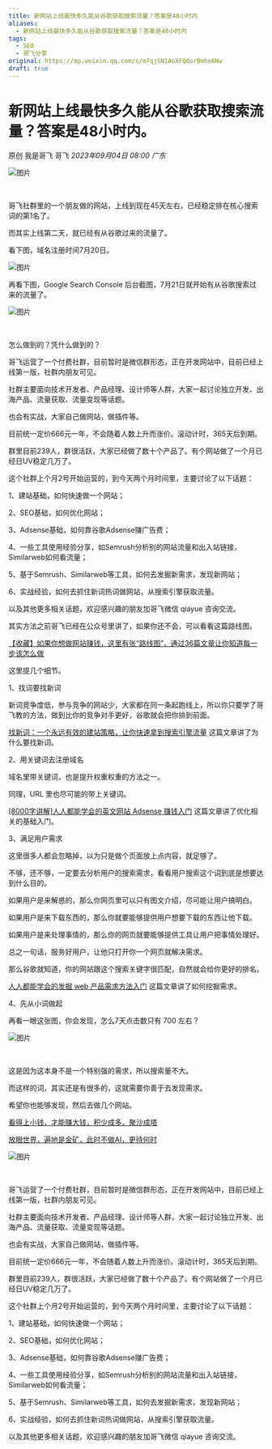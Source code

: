 ```yaml
---
title: 新网站上线最快多久能从谷歌获取搜索流量？答案是48小时内
aliases:
  - 新网站上线最快多久能从谷歌获取搜索流量？答案是48小时内
tags:
  - SEO
  - 哥飞分享
original: https://mp.weixin.qq.com/s/m7qjSN1AoXFQdorBmhe6Nw
draft: true
---
```

# 新网站上线最快多久能从谷歌获取搜索流量？答案是48小时内。

原创 我是哥飞 哥飞 _2023年09月04日 08:00_ _广东_

![图片](https://mmbiz.qpic.cn/sz_mmbiz_jpg/LBrX00GQeics1ibecbw8U6c6FsjQJlzqEjtooNBCOAvRllsWOT7fa8XmBsVfBPI7tiaevZ8B9cO53rSZ4So2ywesw/640?wx_fmt=jpeg&tp=webp&wxfrom=5&wx_lazy=1&wx_co=1)

​

哥飞社群里的一个朋友做的网站，上线到现在45天左右，已经稳定排在核心搜索词的第1名了。

  

而其实上线第二天，就已经有从谷歌过来的流量了。

  

看下图，域名注册时间7月20日。

![图片](https://mmbiz.qpic.cn/sz_mmbiz_jpg/LBrX00GQeics1ibecbw8U6c6FsjQJlzqEjADBeiccSztctx7J55VeafaLv9a9ic49TQCNQaccTicYobD5MiaILO6axZg/640?wx_fmt=jpeg&tp=webp&wxfrom=5&wx_lazy=1&wx_co=1)

  

再看下图，Google Search Console 后台截图，7月21日​就开始有从谷歌搜索过来的流量了。

![图片](https://mmbiz.qpic.cn/sz_mmbiz_png/LBrX00GQeics1ibecbw8U6c6FsjQJlzqEjichnOgickMnEiaK6pbxFOvXxClDLUhIFj5HmeWc5YFN5S92tjgkvF4lzw/640?wx_fmt=png&tp=webp&wxfrom=5&wx_lazy=1&wx_co=1)

​

  

怎么做到的？凭什么做到的？

  

哥飞运营了一个付费社群，目前暂时是微信群形态，正在开发网站中，目前已经上线第一版，社群内朋友可见。

  

社群主要面向技术开发者、产品经理、设计师等人群，大家一起讨论独立开发、出海产品、流量获取、流量变现等话题。

  

也会有实战，大家自己做网站，做插件等。

  

目前统一定价666元一年，不会随着人数上升而涨价。滚动计时，365天后到期。

  

群里目前239人，群很活跃，大家已经做了数十个产品了。有个网站做了一个月已经日UV稳定几万了。

  

这个社群上个月2号开始运营的，到今天两个月时间里，主要讨论了以下话题：

  

1、建站基础，如何快速做一个网站；

  

2、SEO基础，如何优化网站；

  

3、Adsense基础，如何靠谷歌Adsense赚广告费；

  

4、一些工具使用经验分享，如Semrush分析别的网站流量和出入站链接，Similarweb如何看流量；

  

5、基于Semrush、Similarweb等工具，如何去发掘新需求，发现新网站；

  

6、实战经验，如何去抓住新词热词做网站，从搜索引擎获取流量。

  

以及其他更多相关话题，欢迎感兴趣的朋友加哥飞微信 qiayue 咨询交流。

  

其实方法之前哥飞已经在公众号里讲了，如果你还不会，可以看看这篇路线图。

  

[【收藏】如果你想做网站赚钱，这里有张“路线图”，通过36篇文章让你知道每一步该怎么做](https://mp.weixin.qq.com/s?__biz=MjM5OTIzMzYyMA==&mid=2650079774&idx=1&sn=662bb441c636137a30fe04616bc4970e&scene=21#wechat_redirect)  

  

这里提几个细节。

  

1、找词要找新词

  

新词竞争度低，参与竞争的网站少，大家都在同一条起跑线上，所以你只要学了哥飞教的方法，做到比你的竞争对手更好，谷歌就会把你排到前面。

  

[找新词：一个永远有效的建站策略，让你快速拿到搜索引擎流量](https://mp.weixin.qq.com/s?__biz=MjM5OTIzMzYyMA==&mid=2650079457&idx=1&sn=6a6b914a2685581ef26ef00cb8b19ee1&scene=21#wechat_redirect) 这篇文章讲了为什么要找新词。  

  

2、用关键词去注册域名

  

域名里带关键词，也是提升权重权重的方法之一。

  

同理，URL 里也尽可能的带上关键词。

  

[[8000字讲解]人人都能学会的英文网站 Adsense 赚钱入门](https://mp.weixin.qq.com/s?__biz=MjM5OTIzMzYyMA==&mid=2650079316&idx=1&sn=02cd11a4bee177343b05e6798913159b&scene=21#wechat_redirect) 这篇文章讲了优化相关的基础入门。  

  

3、满足用户需求

  

这里很多人都会忽略掉，以为只是做个页面放上点内容，就足够了。

  

不够，还不够，一定要去分析用户的搜索需求，看看用户搜索这个词到底是想要达到什么目的。

  

如果用户是来解惑的，那么你网页里可以只有图文介绍，尽可能让用户搞明白。

  

如果用户是来下载东西的，那么你就要能够提供用户想要下载的东西让他下载。

  

如果用户是来处理事情的，那么你的网页就要能够提供工具让用户把事情处理好。

  

总之一句话，服务好用户，让他只打开你一个网页就解决需求。

  

那么谷歌就知道，你的网站跟这个搜索关键字很匹配，自然就会给你更好的排名。

  

[人人都能学会的发掘 web 产品需求方法入门](https://mp.weixin.qq.com/s?__biz=MjM5OTIzMzYyMA==&mid=2650079475&idx=1&sn=6d37631726b73f988d5c98b5d0ed3f87&scene=21#wechat_redirect) 这篇文章讲了如何挖掘需求。  

  

4、先从小词做起

  

再看一眼这张图，你会发现，怎么7天点击数只有 700 左右？

  

![图片](https://mmbiz.qpic.cn/sz_mmbiz_jpg/LBrX00GQeics1ibecbw8U6c6FsjQJlzqEjtooNBCOAvRllsWOT7fa8XmBsVfBPI7tiaevZ8B9cO53rSZ4So2ywesw/640?wx_fmt=jpeg&tp=webp&wxfrom=5&wx_lazy=1&wx_co=1)

​

  

这是因为这本身不是一个特别强的需求，所以搜索量不大。

  

而这样的词，其实还是有很多的，这就需要你善于去发现需求。

  

希望你也能够发现，然后去做几个网站。

  

[看得上小钱，才能赚大钱，积少成多，聚沙成塔](https://mp.weixin.qq.com/s?__biz=MjM5OTIzMzYyMA==&mid=2650079868&idx=1&sn=41cd014948b25a581585aa3a4aff9446&scene=21#wechat_redirect)  

  

[放眼世界，遍地是金矿，此时不做AI，更待何时](https://mp.weixin.qq.com/s?__biz=MjM5OTIzMzYyMA==&mid=2650080005&idx=1&sn=e93eaaf158008edc0ee998d6f7171df1&scene=21#wechat_redirect)  

  

![图片](https://mmbiz.qpic.cn/sz_mmbiz_png/LBrX00GQeics1ibecbw8U6c6FsjQJlzqEjPvGOZOae9Wa9shiaHB9KQzFCrpD9gJr7Kg7Jdl40YlLpDRmjxEqAgNA/640?wx_fmt=png&tp=webp&wxfrom=5&wx_lazy=1&wx_co=1)

​

  

哥飞运营了一个付费社群，目前暂时是微信群形态，正在开发网站中，目前已经上线第一版，社群内朋友可见。

  

社群主要面向技术开发者、产品经理、设计师等人群，大家一起讨论独立开发、出海产品、流量获取、流量变现等话题。

  

也会有实战，大家自己做网站，做插件等。

  

目前统一定价666元一年，不会随着人数上升而涨价。滚动计时，365天后到期。

  

群里目前239人，群很活跃，大家已经做了数十个产品了。有个网站做了一个月已经日UV稳定几万了。

  

这个社群上个月2号开始运营的，到今天两个月时间里，主要讨论了以下话题：

  

1、建站基础，如何快速做一个网站；

  

2、SEO基础，如何优化网站；

  

3、Adsense基础，如何靠谷歌Adsense赚广告费；

  

4、一些工具使用经验分享，如Semrush分析别的网站流量和出入站链接，Similarweb如何看流量；

  

5、基于Semrush、Similarweb等工具，如何去发掘新需求，发现新网站；

  

6、实战经验，如何去抓住新词热词做网站，从搜索引擎获取流量。

  

以及其他更多相关话题，欢迎感兴趣的朋友加哥飞微信 qiayue 咨询交流。

